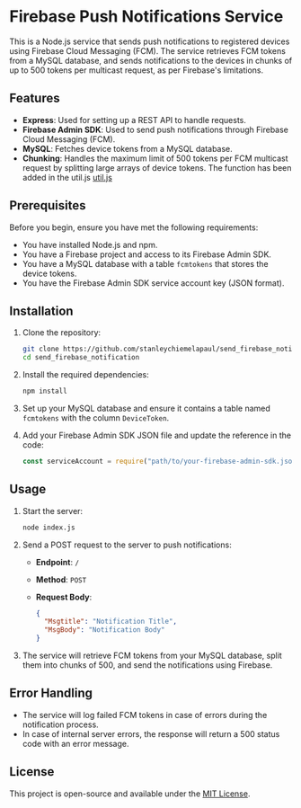 # Firebase Push Notifications Service

This is a Node.js service that sends push notifications to registered devices using Firebase Cloud Messaging (FCM). The service retrieves FCM tokens from a MySQL database, and sends notifications to the devices in chunks of up to 500 tokens per multicast request, as per Firebase's limitations.

## Features

- **Express**: Used for setting up a REST API to handle requests.
- **Firebase Admin SDK**: Used to send push notifications through Firebase Cloud Messaging (FCM).
- **MySQL**: Fetches device tokens from a MySQL database.
- **Chunking**: Handles the maximum limit of 500 tokens per FCM multicast request by splitting large arrays of device tokens. The function has been added in the util.js [util.js](util.js)

## Prerequisites

Before you begin, ensure you have met the following requirements:

- You have installed Node.js and npm.
- You have a Firebase project and access to its Firebase Admin SDK.
- You have a MySQL database with a table `fcmtokens` that stores the device tokens.
- You have the Firebase Admin SDK service account key (JSON format).

## Installation

1. Clone the repository:

    ```bash
    git clone https://github.com/stanleychiemelapaul/send_firebase_notification.git
    cd send_firebase_notification
    ```

2. Install the required dependencies:

    ```bash
    npm install
    ```

3. Set up your MySQL database and ensure it contains a table named `fcmtokens` with the column `DeviceToken`.

4. Add your Firebase Admin SDK JSON file and update the reference in the code:

    ```javascript
    const serviceAccount = require("path/to/your-firebase-admin-sdk.json");
    ```

## Usage

1. Start the server:

    ```bash
    node index.js
    ```

2. Send a POST request to the server to push notifications:

    - **Endpoint**: `/`
    - **Method**: `POST`
    - **Request Body**:

      ```json
      {
        "Msgtitle": "Notification Title",
        "MsgBody": "Notification Body"
      }
      ```

3. The service will retrieve FCM tokens from your MySQL database, split them into chunks of 500, and send the notifications using Firebase.

## Error Handling

- The service will log failed FCM tokens in case of errors during the notification process.
- In case of internal server errors, the response will return a 500 status code with an error message.

## License

This project is open-source and available under the [MIT License](LICENSE).
